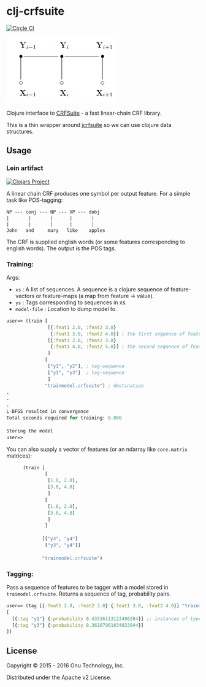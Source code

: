 # clj-crfsuite

[![Circle CI](https://circleci.com/gh/onutech/clj-crfsuite.svg?style=svg&circle-token=a06dccf4c61b8e867163eebf974cf0eaa2eaa2cf)](https://circleci.com/gh/onutech/clj-crfsuite)

<img src="Crf1.png" />

Clojure interface to [CRFSuite](http://www.chokkan.org/software/crfsuite/) - a fast linear-chain CRF library.

This is a thin wrapper around [jcrfsuite](https://github.com/vinhkhuc/jcrfsuite/) so we can use clojure data structures.

## Usage

### Lein artifact

[![Clojars Project](http://clojars.org/clj-crfsuite/latest-version.svg)](http://clojars.org/clj-crfsuite)

A linear chain CRF produces one symbol per output feature. For a simple task like POS-tagging:

```
NP --- conj --- NP --- VP --- dobj
|       |       |      |       |
|       |       |      |       |
John   and     mary   like    apples
```

The CRF is supplied english words (or some features corresponding to english words). The output is the POS tags.

### Training:

Args:

 * `xs` : A list of sequences. A sequence is a clojure sequence of feature-vectors or feature-maps (a map from feature -> value).
 * `ys` : Tags corresponding to sequences in xs.
 * `model-file` : Location to dump model to.

```clojure
user=> (train [
               [{:feat1 2.0, :feat2 3.0}
                {:feat1 3.0, :feat2 4.0}] ; the first sequence of features
			   [{:feat1 2.0, :feat2 3.0}
			    {:feat1 4.0, :feat2 5.0}] ; the second sequence of features
			   ]
		      [
			   ["y1", "y2"], ; tag-sequence
			   ["y1", "y3"]  ; tag-sequence
		       ]
		      "trainmodel.crfsuite") ; destination
.
.
.
L-BFGS resulted in convergence
Total seconds required for training: 0.000

Storing the model
user=>
```

You can also supply a vector of features (or an ndarray like `core.matrix` matrices):

```clojure
      (train [
              [
               [1.0, 2.0],
               [3.0, 4.0]
               ]
              [
               [1.0, 2.0],
               [3.0, 4.0]
               ]
              ]
             
             [["y3", "y4"]
              ["y3", "y4"]]

             "trainmodel.crfsuite")
```

### Tagging:

Pass a sequence of features to be tagger with a model stored in `traimodel.crfsuite`. Returns a
sequence of tag, probability pairs.

```clojure
user=> (tag [{:feat1 2.0, :feat2 3.0} {:feat1 3.0, :feat2 4.0}] "trainmodel.crfsuite")
[
  [{:tag "y1"} {:probability 0.43526113123400284}] ;; instances of type clj-crfsuite.core.Tag
  [{:tag "y3"} {:probability 0.36107961034023944}]
])
```


## License

Copyright © 2015 - 2016 Onu Technology, Inc.

Distributed under the Apache v2 License.
